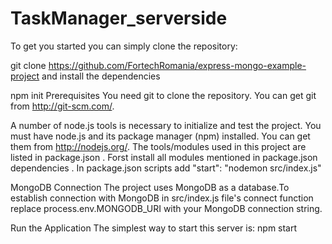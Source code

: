 # TaskManager_serverside
To get you started you can simply clone the repository:

git clone https://github.com/FortechRomania/express-mongo-example-project
and install the dependencies

npm init
Prerequisites
You need git to clone the repository. You can get git from http://git-scm.com/.

A number of node.js tools is necessary to initialize and test the project. You must have node.js and its package manager (npm) installed. You can get them from http://nodejs.org/. The tools/modules used in this project are listed in package.json . Forst install all modules mentioned in package.json dependencies . In package.json scripts add "start": "nodemon src/index.js"


MongoDB Connection 
The project uses MongoDB as a database.To establish connection with MongoDB  in src/index.js file's connect function replace process.env.MONGODB_URI with your MongoDB connection string.

Run the Application
The simplest way to start this server is:
npm start
